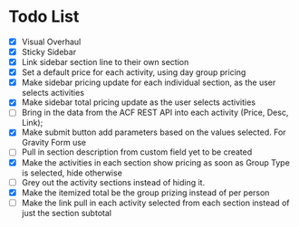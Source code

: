 # Todo List
- [x] Visual Overhaul
- [x] Sticky Sidebar
- [x] Link sidebar section line to their own section
- [x] Set a default price for each activity, using day group pricing
- [x] Make sidebar pricing update for each individual section, as the user selects activities 
- [x] Make sidebar total pricing update as the user selects activities
- [ ] Bring in the data from the ACF REST API into each activity (Price, Desc, Link);
- [x] Make submit button add parameters based on the values selected. For Gravity Form use
- [ ] Pull in section description from custom field yet to be created
- [x] Make the activities in each section show pricing as soon as Group Type is selected, hide otherwise
- [ ] Grey out the activity sections instead of hiding it. 
- [x] Make the itemized total be the group prizing instead of per person
- [ ] Make the link pull in each activity selected from each section instead of just the section subtotal